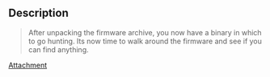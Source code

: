 ## Description

> After unpacking the firmware archive, you now have a binary in which to go hunting.
> Its now time to walk around the firmware and see if you can find anything.

[Attachment](https://github.com/AhmedMoFawzy/Forensics-Challenges/blob/main/Google%20CTF%202018/FIRMWARE/challenge.ext4.gz)
